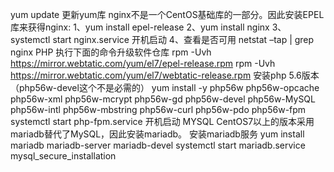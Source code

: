 yum update 更新yum库
nginx不是一个CentOS基础库的一部分。因此安装EPEL库来获得nginx: 
1、yum install epel-release 
2、yum install nginx 
3、systemctl start nginx.service  开机启动
4、查看是否可用 netstat –tap | grep nginx 
PHP
执行下面的命令升级软件仓库
rpm -Uvh https://mirror.webtatic.com/yum/el7/epel-release.rpm
rpm -Uvh https://mirror.webtatic.com/yum/el7/webtatic-release.rpm
安装php 5.6版本（php56w-devel这个不是必需的）
yum install -y php56w php56w-opcache php56w-xml php56w-mcrypt php56w-gd php56w-devel php56w-MySQL php56w-intl php56w-mbstring php56w-curl php56w-pdo php56w-fpm
systemctl start php-fpm.service 开机启动
MYSQL
CentOS7以上的版本采用mariadb替代了MySQL，因此安装mariadb。 
安装mariadb服务 yum install mariadb mariadb-server mariadb-devel 
systemctl start mariadb.service 
mysql_secure_installation 